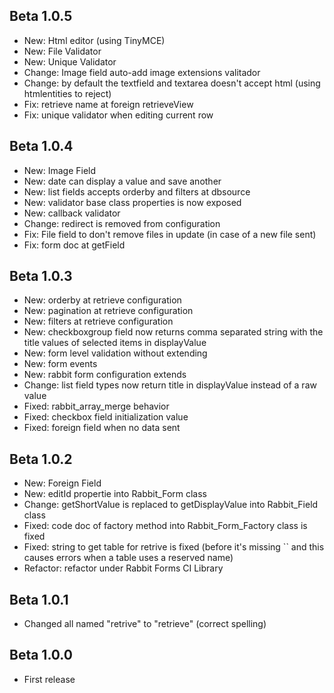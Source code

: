 ## Beta 1.0.5 ##

  * New: Html editor (using TinyMCE)
  * New: File Validator
  * New: Unique Validator
  * Change: Image field auto-add image extensions valitador
  * Change: by default the textfield and textarea doesn't accept html (using htmlentities to reject)
  * Fix: retrieve name at foreign retrieveView
  * Fix: unique validator when editing current row

## Beta 1.0.4 ##

  * New: Image Field
  * New: date can display a value and save another
  * New: list fields accepts orderby and filters at dbsource
  * New: validator base class properties is now exposed
  * New: callback validator
  * Change: redirect is removed from configuration
  * Fix: File field to don't remove files in update (in case of a new file sent)
  * Fix: form doc at getField

## Beta 1.0.3 ##

  * New: orderby at retrieve configuration
  * New: pagination at retrieve configuration
  * New: filters at retrieve configuration
  * New: checkboxgroup field now returns comma separated string with the title values of selected items in displayValue
  * New: form level validation without extending
  * New: form events
  * New: rabbit form configuration extends
  * Change: list field types now return title in displayValue instead of a raw value
  * Fixed: rabbit\_array\_merge behavior
  * Fixed: checkbox field initialization value
  * Fixed: foreign field when no data sent

## Beta 1.0.2 ##

  * New: Foreign Field
  * New: editId propertie into Rabbit\_Form class
  * Change: getShortValue is replaced to getDisplayValue into Rabbit\_Field class
  * Fixed: code doc of factory method into Rabbit\_Form\_Factory class is fixed
  * Fixed: string to get table for retrive is fixed (before it's missing `` and this causes errors when a table uses a reserved name)
  * Refactor: refactor under Rabbit Forms CI Library

## Beta 1.0.1 ##

  * Changed all named "retrive" to "retrieve" (correct spelling)

## Beta 1.0.0 ##

  * First release